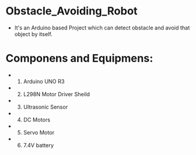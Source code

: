 # Obstacle_Avoiding_Robot
- It's an Arduino based Project which can detect obstacle and avoid that object by itself.

# Componens and Equipmens: 
- 1. Arduino UNO R3
- 2. L298N Motor Driver Sheild
- 3. Ultrasonic Sensor
- 4. DC Motors
- 5. Servo Motor
- 6. 7.4V battery
